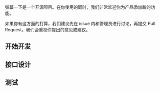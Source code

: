 弹幕一下是一个开源项目。在你使用的同时，我们非常欢迎你为产品添加新的功能。

如果你有这方面的打算，我们建议先在 issue 内和管理员进行讨论，再提交 Pull Request。我们会重视你提出的意见或建议。

## 开始开发

## 接口设计

## 测试